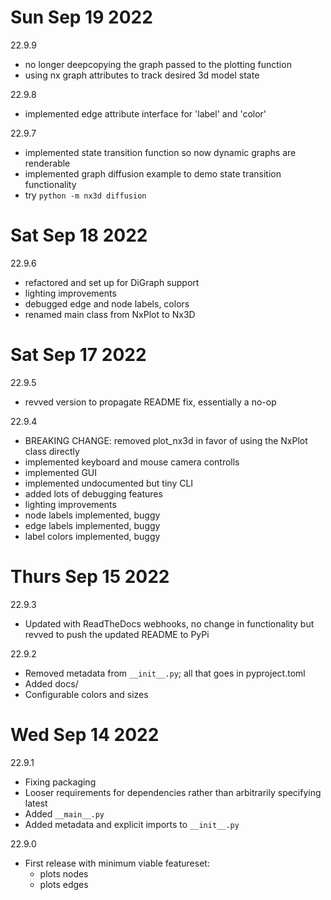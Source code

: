 # Sun Sep 19 2022
22.9.9
- no longer deepcopying the graph passed to the plotting function
- using nx graph attributes to track desired 3d model state

22.9.8
- implemented edge attribute interface for 'label' and 'color'

22.9.7
- implemented state transition function so now dynamic graphs are renderable
- implemented graph diffusion example to demo state transition functionality
- try `python -m nx3d diffusion`

# Sat Sep 18 2022
22.9.6
- refactored and set up for DiGraph support
- lighting improvements
- debugged edge and node labels, colors
- renamed main class from NxPlot to Nx3D

# Sat Sep 17 2022
22.9.5
- revved version to propagate README fix, essentially a no-op

22.9.4
- BREAKING CHANGE: removed plot_nx3d in favor of using the NxPlot class directly
- implemented keyboard and mouse camera controlls
- implemented GUI
- implemented undocumented but tiny CLI
- added lots of debugging features
- lighting improvements
- node labels implemented, buggy
- edge labels implemented, buggy
- label colors implemented, buggy

# Thurs Sep 15 2022
22.9.3
- Updated with ReadTheDocs webhooks, no change in functionality but revved to push the updated README to PyPi

22.9.2
- Removed metadata from `__init__.py`; all that goes in pyproject.toml
- Added docs/
- Configurable colors and sizes

# Wed Sep 14 2022
22.9.1
- Fixing packaging
- Looser requirements for dependencies rather than arbitrarily specifying latest
- Added `__main__.py`
- Added metadata and explicit imports to `__init__.py`

22.9.0
- First release with minimum viable featureset:
  - plots nodes
  - plots edges
